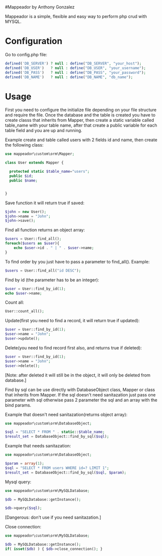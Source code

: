 #Mappeador by Anthony Gonzalez

Mappeador is a simple, flexible and easy way to perform php crud with MYSQL.

# Configuration
Go to config.php file:
```php
defined('DB_SERVER') ? null : define("DB_SERVER", "your_host");
defined('DB_USER')   ? null : define("DB_USER", "your_username");
defined('DB_PASS')   ? null : define("DB_PASS", "your_password");
defined('DB_NAME')   ? null : define("DB_NAME", "db_name");
```

# Usage
First you need to configure the initialize file depending on your file structure and require the file.
Once the database and the table is created you have to create classs that inherits from Mapper, then create a static variable called table_name with your table name, after that create a public variable for each table field and you are up and running.

Example create and table called users with 2 fields id and name, then create the following class:
```php
use mappeador\custom\orm\Mapper;

class User extends Mapper {

  protected static $table_name="users";
  public $id;
  public $name;


}
```

Save function it will return true if saved:
```php
$john = new User();
$john->name = "John";
$john->save();
```

Find all function returns an object array:
```php
$users = User::find_all();
foreach($users as $user){
    echo $user->id . " | " . $user->name;
}
```

To find order by you just have to pass a parameter to find_all().
Example:
```php
$users = User::find_all("id DESC");
```

Find by id (the parameter has to be an integer):
```php
$user = User::find_by_id(1);
echo $user->name;
```
Count all:
```php
User::count_all();
```

Update(first you need to find a record, it will return true if updated):
```php
$user = User::find_by_id(1);
$user->name = "John";
$user->update();
```
Delete(you need to find record first also, and returns true if deleted):
```php
$user = User::find_by_id(1);
$user->name = "John";
$user->delete();
```
[Note: after deleted it will still be in the object, it will only be deleted from database.]

Find by sql can be use directly with DatabaseObject class, Mapper or class that inherits from Mapper. If the sql doesn't need sanitazation just pass one parameter with sql otherwise pass 2 parameter the sql and an array with the bind params.

Example that doesn't need sanitazation(returns object array):
```php
use mappeador\custom\orm\DatabaseObject;

$sql = "SELECT * FROM " . static::$table_name;
$result_set = DatabaseObject::find_by_sql($sql);
```
Example that needs sanitazation:
```php
use mappeador\custom\orm\DatabaseObject;

$param = array(1);
$sql = "SELECT * FROM users WHERE id=? LIMIT 1";
$result_set = DatabaseObject::find_by_sql($sql, $param);
```

Mysql query:
```php
use mappeador\custom\orm\MySQLDatabase;

$db = MySQLDatabase::getInstance();

$db->query($sql);
```
[Dangerous: don't use if you need sanitazation.]

Close connection:
```php
use mappeador\custom\orm\MySQLDatabase;

$db = MySQLDatabase::getInstance();
if( isset($db) ) { $db->close_connection(); }
```
